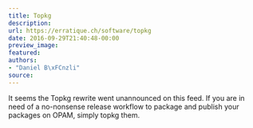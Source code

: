 ```yaml
---
title: Topkg
description:
url: https://erratique.ch/software/topkg
date: 2016-09-29T21:40:48-00:00
preview_image:
featured:
authors:
- "Daniel B\xFCnzli"
source:
---
```


<p>It seems the Topkg rewrite went unannounced on this feed. If you are in need of a no-nonsense release workflow to package and publish your packages on OPAM, simply topkg them.</p>
